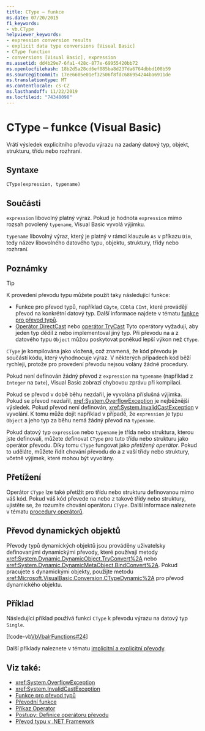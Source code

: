 ```yaml
---
title: CType – funkce
ms.date: 07/20/2015
f1_keywords:
- vb.CType
helpviewer_keywords:
- expression conversion results
- explicit data type conversions [Visual Basic]
- CType function
- conversions [Visual Basic], expression
ms.assetid: dd4b29e7-6fa1-428c-877e-69955420bb72
ms.openlocfilehash: 18b2d5a28cd6ef885ba8d237da6764dbbd108b59
ms.sourcegitcommit: 17ee6605e01ef32506f8fdc686954244ba6911de
ms.translationtype: MT
ms.contentlocale: cs-CZ
ms.lasthandoff: 11/22/2019
ms.locfileid: "74348098"
---
```

# <a name="ctype-function-visual-basic"></a>CType – funkce (Visual Basic)

Vrátí výsledek explicitního převodu výrazu na zadaný datový typ, objekt, strukturu, třídu nebo rozhraní.

## <a name="syntax"></a>Syntaxe

```vb
CType(expression, typename)
```

## <a name="parts"></a>Součásti

`expression` libovolný platný výraz. Pokud je hodnota `expression` mimo rozsah povolený `typename`, Visual Basic vyvolá výjimku.

`typename` libovolný výraz, který je platný v rámci klauzule `As` v příkazu `Dim`, tedy název libovolného datového typu, objektu, struktury, třídy nebo rozhraní.

## <a name="remarks"></a>Poznámky

> [!TIP]
> K provedení převodu typu můžete použít taky následující funkce:
>
> - Funkce pro převod typů, například `CByte`, `CDbl`a `CInt`, které provádějí převod na konkrétní datový typ. Další informace najdete v tématu [funkce pro převod typů](../../../visual-basic/language-reference/functions/type-conversion-functions.md).
> - [Operátor DirectCast](../../../visual-basic/language-reference/operators/directcast-operator.md) nebo [operátor TryCast](../../../visual-basic/language-reference/operators/trycast-operator.md) Tyto operátory vyžadují, aby jeden typ dědil z nebo implementoval jiný typ. Při převodu na a z datového typu `Object` můžou poskytovat poněkud lepší výkon než `CType`.

`CType` je kompilována jako vložená, což znamená, že kód převodu je součástí kódu, který vyhodnocuje výraz. V některých případech kód běží rychleji, protože pro provedení převodu nejsou volány žádné procedury.

Pokud není definován žádný převod z `expression` na `typename` (například z `Integer` na `Date`), Visual Basic zobrazí chybovou zprávu při kompilaci.

Pokud se převod v době běhu nezdařil, je vyvolána příslušná výjimka. Pokud se převod nezdařil, <xref:System.OverflowException> je nejběžnější výsledek. Pokud převod není definován, <xref:System.InvalidCastException> v vyvolání. K tomu může dojít například v případě, že `expression` je typu `Object` a jeho typ za běhu nemá žádný převod na `typename`.

Pokud datový typ `expression` nebo `typename` je třída nebo struktura, kterou jste definovali, můžete definovat `CType` pro tuto třídu nebo strukturu jako operátor převodu. Díky tomu `CType` fungovat jako *přetížený operátor*. Pokud to uděláte, můžete řídit chování převodu do a z vaší třídy nebo struktury, včetně výjimek, které mohou být vyvolány.

## <a name="overloading"></a>Přetížení

Operátor `CType` lze také přetížit pro třídu nebo strukturu definovanou mimo váš kód. Pokud váš kód převede na nebo z takové třídy nebo struktury, ujistěte se, že rozumíte chování operátoru `CType`. Další informace naleznete v tématu [procedury operátorů](../../../visual-basic/programming-guide/language-features/procedures/operator-procedures.md).

## <a name="converting-dynamic-objects"></a>Převod dynamických objektů

Převody typů dynamických objektů jsou prováděny uživatelsky definovanými dynamickými převody, které používají metody <xref:System.Dynamic.DynamicObject.TryConvert%2A> nebo <xref:System.Dynamic.DynamicMetaObject.BindConvert%2A>. Pokud pracujete s dynamickými objekty, použijte metodu <xref:Microsoft.VisualBasic.Conversion.CTypeDynamic%2A> pro převod dynamického objektu.

## <a name="example"></a>Příklad

Následující příklad používá funkci `CType` k převodu výrazu na datový typ `Single`.

[!code-vb[VbVbalrFunctions#24](~/samples/snippets/visualbasic/VS_Snippets_VBCSharp/VbVbalrFunctions/VB/Class1.vb#24)]

Další příklady naleznete v tématu [implicitní a explicitní převody](../../../visual-basic/programming-guide/language-features/data-types/implicit-and-explicit-conversions.md).

## <a name="see-also"></a>Viz také:

- <xref:System.OverflowException>
- <xref:System.InvalidCastException>
- [Funkce pro převod typů](../../../visual-basic/language-reference/functions/type-conversion-functions.md)
- [Převodní funkce](../../../visual-basic/language-reference/functions/conversion-functions.md)
- [Příkaz Operator](../../../visual-basic/language-reference/statements/operator-statement.md)
- [Postupy: Definice operátoru převodu](../../../visual-basic/programming-guide/language-features/procedures/how-to-define-a-conversion-operator.md)
- [Převod typu v .NET Framework](../../../standard/base-types/type-conversion.md)
